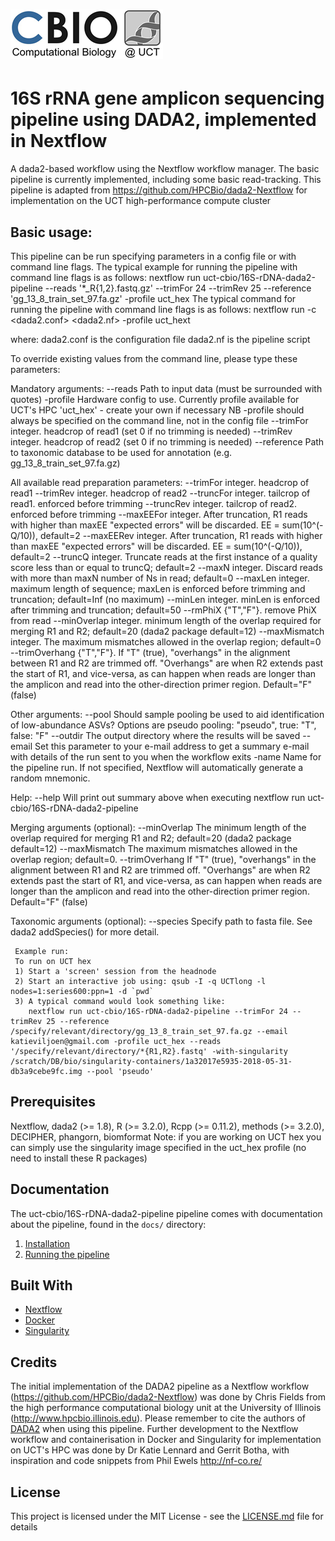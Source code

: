 # ![kviljoen/16S-rDNA-dada2-pipeline](/assets/cbio_logo.png)

# 16S rRNA gene amplicon sequencing pipeline using DADA2, implemented in Nextflow
 
A dada2-based workflow using the Nextflow workflow manager.  The basic pipeline is currently implemented, including some basic read-tracking. This pipeline is adapted from https://github.com/HPCBio/dada2-Nextflow for implementation on the UCT high-performance compute cluster

## Basic usage:

This pipeline can be run specifying parameters in a config file or with command line flags.
The typical example for running the pipeline with command line flags is as follows:
nextflow run uct-cbio/16S-rDNA-dada2-pipeline --reads '*_R{1,2}.fastq.gz' --trimFor 24 --trimRev 25 --reference 'gg_13_8_train_set_97.fa.gz' -profile uct_hex
The typical command for running the pipeline with command line flags is as follows:
nextflow run -c <dada2.conf>  <dada2.nf> -profile uct_hext

where:
dada2.conf is the configuration file
dada2.nf   is the pipeline script

To override existing values from the command line, please type these parameters:

Mandatory arguments:
  --reads                       Path to input data (must be surrounded with quotes)
  -profile                      Hardware config to use. Currently profile available for UCT's HPC 'uct_hex' - create your own if necessary
                                NB -profile should always be specified on the command line, not in the config file
  --trimFor                     integer. headcrop of read1 (set 0 if no trimming is needed)
  --trimRev                     integer. headcrop of read2 (set 0 if no trimming is needed)
  --reference                   Path to taxonomic database to be used for annotation (e.g. gg_13_8_train_set_97.fa.gz)

All available read preparation parameters:
  --trimFor                     integer. headcrop of read1
  --trimRev                     integer. headcrop of read2
  --truncFor                    integer. tailcrop of read1. enforced before trimming
  --truncRev                    integer. tailcrop of read2. enforced before trimming
  --maxEEFor                    integer. After truncation, R1 reads with higher than maxEE "expected errors" will be discarded. EE = sum(10^(-Q/10)), default=2
  --maxEERev                    integer. After truncation, R1 reads with higher than maxEE "expected errors" will be discarded. EE = sum(10^(-Q/10)), default=2
  --truncQ                      integer. Truncate reads at the first instance of a quality score less than or equal to truncQ; default=2
  --maxN                        integer. Discard reads with more than maxN number of Ns in read; default=0
  --maxLen                      integer. maximum length of sequence; maxLen is enforced before trimming and truncation; default=Inf (no maximum)
  --minLen                      integer. minLen is enforced after trimming and truncation; default=50
  --rmPhiX                      {"T","F"}. remove PhiX from read
  --minOverlap                  integer. minimum length of the overlap required for merging R1 and R2; default=20 (dada2 package default=12)
  --maxMismatch                 integer. The maximum mismatches allowed in the overlap region; default=0
  --trimOverhang                {"T","F"}. If "T" (true), "overhangs" in the alignment between R1 and R2 are trimmed off.
                                "Overhangs" are when R2 extends past the start of R1, and vice-versa, as can happen when reads are longer than the amplicon and read into the other-direction                                               primer region. Default="F" (false)

Other arguments:
  --pool                        Should sample pooling be used to aid identification of low-abundance ASVs? Options are
                                pseudo pooling: "pseudo", true: "T", false: "F"
  --outdir                      The output directory where the results will be saved
  --email                       Set this parameter to your e-mail address to get a summary e-mail with details of the run
                                sent to you when the workflow exits
  -name                         Name for the pipeline run. If not specified, Nextflow will automatically generate a random mnemonic.

Help:
  --help                        Will print out summary above when executing nextflow run uct-cbio/16S-rDNA-dada2-pipeline

Merging arguments (optional):
  --minOverlap                  The minimum length of the overlap required for merging R1 and R2; default=20 (dada2 package default=12)
  --maxMismatch                 The maximum mismatches allowed in the overlap region; default=0.
  --trimOverhang                If "T" (true), "overhangs" in the alignment between R1 and R2 are trimmed off. "Overhangs" are when R2 extends past the start of R1, and vice-versa, as can happen
                                when reads are longer than the amplicon and read into the other-direction primer region. Default="F" (false)

Taxonomic arguments (optional):
  --species                     Specify path to fasta file. See dada2 addSpecies() for more detail.

     Example run:
     To run on UCT hex
     1) Start a 'screen' session from the headnode
     2) Start an interactive job using: qsub -I -q UCTlong -l nodes=1:series600:ppn=1 -d `pwd`
     3) A typical command would look something like:
        nextflow run uct-cbio/16S-rDNA-dada2-pipeline --trimFor 24 --trimRev 25 --reference             /specify/relevant/directory/gg_13_8_train_set_97.fa.gz --email katieviljoen@gmail.com -profile uct_hex --reads  '/specify/relevant/directory/*{R1,R2}.fastq' -with-singularity /scratch/DB/bio/singularity-containers/1a32017e5935-2018-05-31-  db3a9cebe9fc.img --pool 'pseudo'

## Prerequisites

Nextflow, dada2 (>= 1.8), R (>= 3.2.0), Rcpp (>= 0.11.2), methods (>= 3.2.0), DECIPHER, phangorn, biomformat
Note: if you are working on UCT hex you can simply use the singularity image specified in the uct_hex profile (no need to install these R packages)

## Documentation
The uct-cbio/16S-rDNA-dada2-pipeline pipeline comes with documentation about the pipeline, found in the `docs/` directory:

1. [Installation](docs/installation.md)
2. [Running the pipeline](docs/usage.md)

## Built With

* [Nextflow](https://www.nextflow.io/)
* [Docker](https://www.docker.com/what-docker)
* [Singularity](https://singularity.lbl.gov/)


## Credits

The initial implementation of the DADA2 pipeline as a Nextflow workflow (https://github.com/HPCBio/dada2-Nextflow) was done by Chris Fields from the high performance computational biology unit at the University of Illinois (http://www.hpcbio.illinois.edu). Please remember to cite the authors of [DADA2](https://www.ncbi.nlm.nih.gov/pmc/articles/PMC4927377/) when using this pipeline. Further development to the Nextflow workflow and containerisation in Docker and Singularity for implementation on UCT's HPC was done by Dr Katie Lennard and Gerrit Botha, with inspiration and code snippets from Phil Ewels http://nf-co.re/

## License

This project is licensed under the MIT License - see the [LICENSE.md](LICENSE.md) file for details


